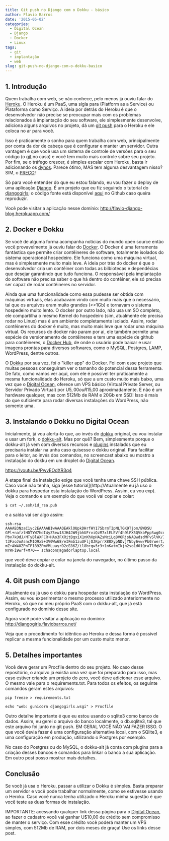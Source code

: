 ```yaml
---
title: Git push no Django com o Dokku - básico
author: Flavio Barros
date: '2015-05-02'
categories:
  - Digital Ocean
  - Django
  - Docker
  - Linux
tags:
  - git
  - implantação
  - web
slug: git-push-no-django-com-o-dokku-basico
---
```


## 1. Introdução

Quem trabalha com web, se não conhece, pelo menos já ouviu falar do [Heroku](https://www.heroku.com/). O Heroku é um PaaS, uma sigla para (Platform as a Service) ou Plataforma como Serviço. A ideia por detrás do Heroku é que o desenvolvedor não precise se preocupar mais com os problemas relacionados à implantação do seu software, ele simplesmente desenvolve, adiciona alguns arquivos no projeto, dá um [git push](http://git-scm.com/book/pt-br/v1/Git-Essencial-Trabalhando-com-Remotos) para o Heroku e ele coloca no ar para você.

Isso é praticamente o sonho para quem trabalha com web, principalmente por conta da dor de cabeça que é configurar e manter um servidor. Outra vantagem é que você usa um sistema de controle de versões para o seu código (o [git](http://git-scm.com/book/pt-br/v1/Primeiros-passos-Uma-Breve-Hist%C3%B3ria-do-Git) no caso) e você tem muito mais controle sobre seu projeto. Por fim, se o tráfego crescer, é simples escalar com Heroku, basta ir adicionando os [dynos](https://devcenter.heroku.com/articles/dynos). Parece ótimo, MAS tem alguma desvantagem nisso? SIM, o [PREÇO](https://www.heroku.com/pricing)!

Só para você entender do que eu estou falando, eu vou fazer o deploy de uma aplicação [Django](https://www.djangoproject.com/). É um projeto que eu fiz seguindo o tutorial do [djangogirls](http://tutorial.djangogirls.org/en/index.html); o código fonte está disponível [aqui](https://github.com/flaviobarros/djangogirls) no Github caso queira reproduzir.

Você pode visitar a aplicação nesse domínio: <http://flavio-django-blog.herokuapp.com/>

## 2. Docker e Dokku

Se você de alguma forma acompanha notícias do mundo open source então você provavelmente já ouviu falar do [Docker](http://www.docker.com/). O Docker é uma ferramenta fantástica que permite criar contêineres de software, totalmente isolados do sistema operacional hospedeiro. Ele funciona como uma máquina virtual, mas é simplesmente muito mais leve. A ideia por trás do docker é que o desenvolvedor cria um contêiner com todas as bilbiotecas e dependêcias que desejar garantindo que tudo funciona. O responsável pela implantação do software não precisa saber o que há dentro do contêiner, ele só precisa ser capaz de rodar contêineres no servidor.

Ainda que uma funcionalidade como essa pudesse ser obtida com máquinas virtuais, elas acabavam vindo com muito mais que o necessário, tal que os arquivos eram muito grandes (>>1Gb) e tornavam o sistema hospedeiro muito lento. O docker por outro lado, não usa um SO completo, ele compartilha o mesmo Kernel do hospedeiro (sim, atualmente ele precisa rodar no Linux) mas é um ambiente completamente isolado. Assim, rodar contêineres do docker é muito, mas muito mais leve que rodar uma máquina virtual. Os recursos do docker não param por ai, ele também permite uma espécie de versionamento de contêineres e tem uma espécie de github para contêineres, o [Docker Hub](https://hub.docker.com/account/signup/), de onde o usuário pode baixar e usar imagens prontas para diversos softwares, como o MySQL, Postgres, LAMP, WordPress, dentre outros.

O [Dokku](http://progrium.com/blog/2013/06/19/dokku-the-smallest-paas-implementation-youve-ever-seen/) por sua vez, foi o "killer app" do Docker. Foi com esse projeto que muitas pessoas conseguiram ver o tamanho do potencial dessa ferramenta. De fato, como vamos ver aqui, com ele é possível ter praticamente a mesma funcionalidade do Heroku, só que a um custo muito mais baixo, uma vez que o [Digital Ocean](https://www.digitalocean.com/?refcode=c3521662d5e6), oferece um VPS básico (Virtual Private Server, ou Servidor Privado Virtual) por U$5,00 ou R$15,00 aproximadamente. E não é um hardware qualquer, mas com 512Mb de RAM e 20Gb em SSD! Isso é mais do que suficiente para rodar diversas instalações do WordPress, não somente uma.

## 3. Instalando o Dokku no Digital Ocean

Inicialmente, já vou alerta-lo que, ao invés do [dokku](https://github.com/progrium/dokku) original, eu vou instalar e usar um fork, o [dokku-alt](https://github.com/dokku-alt/dokku-alt). Mas por quê? Bem, simplesmente porque o dokku-alt já vem com diversos recursos e [plugins](http://progrium.viewdocs.io/dokku/plugins) instalados que eu precisaria instalar na unha caso quisesse o dokku original. Para facilitar para o leitor, ao invés dos comandos, no screencast abaixo eu mostro a instalação do dokku em um droplet do [Digital Ocean](https://www.digitalocean.com/?refcode=c3521662d5e6).

https://youtu.be/PwvEOdXR3q4

A etapa final da instalação exige que você tenha uma chave SSH pública. Caso você não tenha, siga [esse tutorial](http://Atualmente eu já uso o dokku para hospedar esta instalação do WordPress. Assim, eu vou exp). Veja o comando e um exemplo do que você vai copiar e colar:

    $ cat ~/.ssh/id_rsa.pub

e a saída vai ser algo assim:

    ssh-rsa AAAAB3NzaC1yc2EAAAABIwAAAQEAklOUpkDHrfHY17SbrmTIpNLTGK9Tjom/BWDSU
    GPl+nafzlHDTYW7hdI4yZ5ew18JH4JW9jbhUFrviQzM7xlELEVf4h9lFX5QVkbPppSwg0cda3
    Pbv7kOdJ/MTyBlWXFCR+HAo3FXRitBqxiX1nKhXpHAZsMciLq8V6RjsNAQwdsdMFvSlVK/7XA
    t3FaoJoAsncM1Q9x5+3V0Ww68/eIFmb1zuUFljQJKprrX88XypNDvjYNby6vw/Pb0rwert/En
    mZ+AW4OZPnTPI89ZPmVMLuayrD2cE86Z/il8b+gw3r3+1nKatmIkjn2so1d01QraTlMqVSsbx
    NrRFi9wrf+M7Q== schacon@agadorlaptop.local

que você deve copiar e colar na janela do navegador, no último passo da instalação do dokku-alt.

## 4. Git push com Django

Atualmente eu já uso o dokku para hospedar esta instalação do WordPress. Assim, eu vou experimentar o mesmo processo utilizado anteriormente no Heroku, só que no meu próprio PaaS com o dokku-alt, que já está configurado no domínio desse site.

Agora você pode visitar a aplicação no domínio: <http://djangogirls.flaviobarros.net/>

Veja que o procedimento foi idêntico ao Heroku e dessa forma é possível replicar a mesma funcionalidade por um custo muito menor.

## 5. Detalhes importantes

Você deve gerar um Procfile dentro do seu projeto. No caso desse repositório, o arquivo já existia uma vez que foi preparado para isso, mas caso estiver criando um projeto do zero, você deve adicionar esse arquivo. O mesmo vale para o requirements.txt. Para todos os efeitos, os seguinte comandos geram estes arquivos:

    pip freeze > requirements.txt

    echo "web: gunicorn djangogirls.wsgi" > Procfile

Outro detalhe importante é que eu estou usando o sqlite3 como banco de dados. Assim, eu gerei o arquivo do banco localmente, o db.sqlite3, tal que este arquivo foi junto no git push. EM GERAL VOCÊ NÃO VAI FAZER ISSO. O que você devia fazer é uma configuração alternativa local, com o SQlite3, e uma configuração em produção, utilizando o Postgres por exemplo.

No caso do Postgres ou do MySQL, o dokku-alt já conta com plugins para a criação desses bancos e comandos para linkar o banco a sua aplicação. Em outro post posso mostrar mais detalhes.

##  Conclusão

Se você já usa o Heroku, passar a utilizar o Dokku é simples. Basta preparar um servidor e você pode trabalhar normalmente, como se estivesse usando o Heroku. Caso você nunca tenha utilizado o Heroku minha sugestão é que você teste as duas formas de instalação.

IMPORTANTE: acessando qualquer link dessa página para o [Digital Ocean](https://www.digitalocean.com/?refcode=c3521662d5e6), ao fazer o cadastro você vai ganhar U$10,00 de crédito sem compromisso de manter o serviço. Com esse crédito você poderá manter um VPS simples, com 512Mb de RAM, por dois meses de graça! Use os links desse post.
